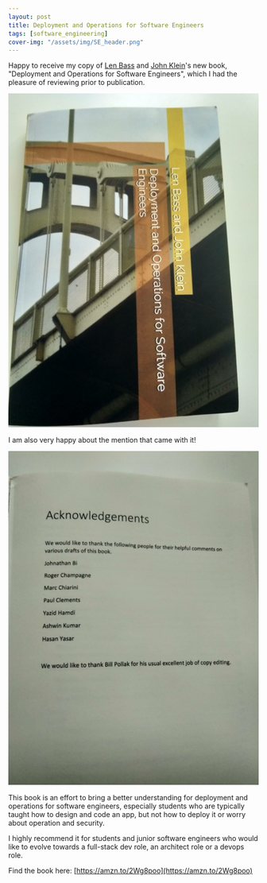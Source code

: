 ```yaml
---
layout: post
title: Deployment and Operations for Software Engineers
tags: [software_engineering]
cover-img: "/assets/img/SE_header.png"
---
```

Happy to receive my copy of [Len Bass](https://www.linkedin.com/in/len-bass-7198169/) and [John Klein](https://www.linkedin.com/in/johnrklein/)'s new book, "Deployment and Operations for Software Engineers", which I had the pleasure of reviewing prior to publication.

![](/assets/img/DeploymentAndOperations/cover.jpg)

I am also very happy about the mention that came with it!

![](/assets/img/DeploymentAndOperations/acknowledgement.jpg)

This book is an effort to bring a better understanding for deployment and operations for software engineers, especially students who are typically taught how to design and code an app, but not how to deploy it or worry about operation and security.

I highly recommend it for students and junior software engineers who would like to evolve towards a full-stack dev role, an architect role or a devops role.

Find the book here: [https://amzn.to/2Wg8poo](https://amzn.to/2Wg8poo)

